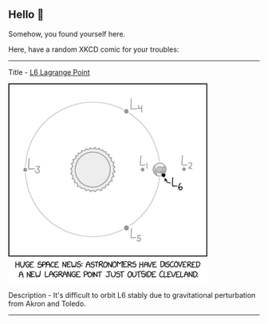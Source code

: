 ## Hello 👀

Somehow, you found yourself here.

Here, have a random XKCD comic for your troubles:

-----------------------------------

Title - [L6 Lagrange Point](https://xkcd.com/2717)

![L6 Lagrange Point](./random_comic.png)

Description - It's difficult to orbit L6 stably due to gravitational perturbation from Akron and Toledo.

-----------------------------------